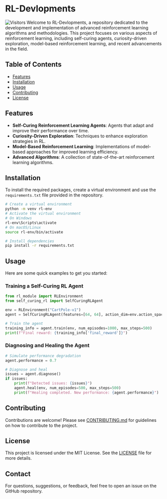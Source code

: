 # RL-Devlopments
![Visitors](https://api.visitorbadge.io/api/visitors?path=https%3A%2F%2Fgithub.com%2FVishwamAI%2FRL-Flex&countColor=%2337d67a)
Welcome to RL-Devlopments, a repository dedicated to the development and implementation of advanced reinforcement learning algorithms and methodologies. This project focuses on various aspects of reinforcement learning, including self-curing agents, curiosity-driven exploration, model-based reinforcement learning, and recent advancements in the field.

## Table of Contents

- [Features](#features)
- [Installation](#installation)
- [Usage](#usage)
- [Contributing](#contributing)
- [License](#license)

## Features

- **Self-Curing Reinforcement Learning Agents**: Agents that adapt and improve their performance over time.
- **Curiosity-Driven Exploration**: Techniques to enhance exploration strategies in RL.
- **Model-Based Reinforcement Learning**: Implementations of model-based approaches for improved learning efficiency.
- **Advanced Algorithms**: A collection of state-of-the-art reinforcement learning algorithms.

## Installation

To install the required packages, create a virtual environment and use the `requirements.txt` file provided in the repository.

```bash
# Create a virtual environment
python -m venv rl-env
# Activate the virtual environment
# On Windows
rl-env\Scripts\activate
# On macOS/Linux
source rl-env/bin/activate

# Install dependencies
pip install -r requirements.txt
```

## Usage

Here are some quick examples to get you started:

### Training a Self-Curing RL Agent

```python
from rl_module import RLEnvironment
from self_curing_rl import SelfCuringRLAgent

env = RLEnvironment("CartPole-v1")
agent = SelfCuringRLAgent(features=[64, 64], action_dim=env.action_space.n)

# Train the agent
training_info = agent.train(env, num_episodes=1000, max_steps=500)
print(f"Final reward: {training_info['final_reward']}")
```

### Diagnosing and Healing the Agent

```python
# Simulate performance degradation
agent.performance = 0.7

# Diagnose and heal
issues = agent.diagnose()
if issues:
    print(f"Detected issues: {issues}")
    agent.heal(env, num_episodes=500, max_steps=500)
    print(f"Healing completed. New performance: {agent.performance}")
```

## Contributing

Contributions are welcome! Please see [CONTRIBUTING.md](CONTRIBUTING.md) for guidelines on how to contribute to the project.

## License

This project is licensed under the MIT License. See the [LICENSE](LICENSE) file for more details.

## Contact

For questions, suggestions, or feedback, feel free to open an issue on the GitHub repository.
